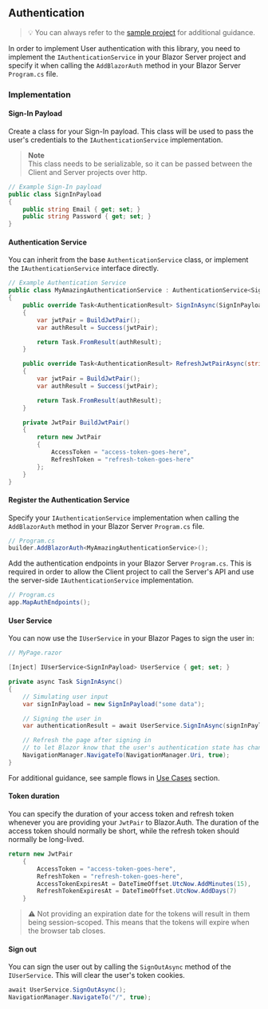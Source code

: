 ## Authentication

> 💡
> You can always refer to the [sample project](https://github.com/BitzArt/Blazor.Auth/tree/main/sample) for additional guidance.

In order to implement User authentication with this library, you need to implement the `IAuthenticationService` in your Blazor Server project and specify it when calling the `AddBlazorAuth` method in your Blazor Server `Program.cs` file.

### Implementation

#### Sign-In Payload

Create a class for your Sign-In payload. This class will be used to pass the user's credentials to the `IAuthenticationService` implementation.

> **Note**  
> This class needs to be serializable, so it can be passed between the Client and Server projects over http.

```csharp
// Example Sign-In payload
public class SignInPayload
{
    public string Email { get; set; }
    public string Password { get; set; }
}
```

#### Authentication Service

You can inherit from the base `AuthenticationService` class, or implement the `IAuthenticationService` interface directly.

```csharp
// Example Authentication Service
public class MyAmazingAuthenticationService : AuthenticationService<SignInPayload>
{
    public override Task<AuthenticationResult> SignInAsync(SignInPayload signInPayload, CancellationToken cancellationToken = default)
    {
        var jwtPair = BuildJwtPair();
        var authResult = Success(jwtPair);

        return Task.FromResult(authResult);
    }

    public override Task<AuthenticationResult> RefreshJwtPairAsync(string refreshToken, CancellationToken cancellationToken = default)
    {
        var jwtPair = BuildJwtPair();
        var authResult = Success(jwtPair);

        return Task.FromResult(authResult);
    }

    private JwtPair BuildJwtPair()
    {
        return new JwtPair
        {
            AccessToken = "access-token-goes-here",
            RefreshToken = "refresh-token-goes-here"
        };
    }
}
```

#### Register the Authentication Service

Specify your `IAuthenticationService` implementation when calling the `AddBlazorAuth` method in your Blazor Server `Program.cs` file.

```csharp
// Program.cs
builder.AddBlazorAuth<MyAmazingAuthenticationService>();
```

Add the authentication endpoints in your Blazor Server `Program.cs`. This is required in order to allow the Client project to call the Server's API and use the server-side `IAuthenticationService` implementation.

```csharp
// Program.cs
app.MapAuthEndpoints();
```

#### User Service

You can now use the `IUserService` in your Blazor Pages to sign the user in:

```csharp
// MyPage.razor

[Inject] IUserService<SignInPayload> UserService { get; set; }

private async Task SignInAsync()
{
    // Simulating user input
    var signInPayload = new SignInPayload("some data");

    // Signing the user in
    var authenticationResult = await UserService.SignInAsync(signInPayload);

    // Refresh the page after signing in
    // to let Blazor know that the user's authentication state has changed
    NavigationManager.NavigateTo(NavigationManager.Uri, true);
}
```

For additional guidance, see sample flows in [Use Cases](04.use-cases.md) section.

#### Token duration

You can specify the duration of your access token and refresh token whenever you are providing your `JwtPair` to Blazor.Auth. The duration of the access token should normally be short, while the refresh token should normally be long-lived.

```csharp
return new JwtPair
    {
        AccessToken = "access-token-goes-here",
        RefreshToken = "refresh-token-goes-here",
        AccessTokenExpiresAt = DateTimeOffset.UtcNow.AddMinutes(15),
        RefreshTokenExpiresAt = DateTimeOffset.UtcNow.AddDays(7)
    }
```

> ⚠️
> Not providing an expiration date for the tokens will result in them being session-scoped. This means that the tokens will expire when the browser tab closes.

#### Sign out

You can sign the user out by calling the `SignOutAsync` method of the `IUserService`. This will clear the user's token cookies.

```csharp
await UserService.SignOutAsync();
NavigationManager.NavigateTo("/", true);
```

